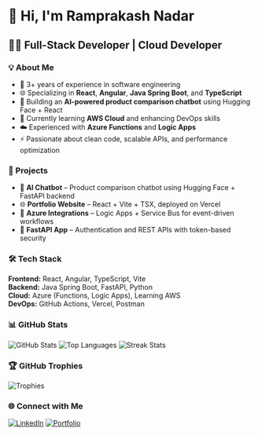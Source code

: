 # 👋 Hi, I'm Ramprakash Nadar

## 🧑‍💻 Full-Stack Developer | Cloud Developer

### 💡 About Me
- 🔧 3+ years of experience in software engineering
- 🌐 Specializing in **React**, **Angular**, **Java Spring Boot**, and **TypeScript**
- 🧠 Building an **AI-powered product comparison chatbot** using Hugging Face + React
- 🌱 Currently learning **AWS Cloud** and enhancing DevOps skills
- ☁️ Experienced with **Azure Functions** and **Logic Apps**
- ⚡ Passionate about clean code, scalable APIs, and performance optimization

### 🚀 Projects
- 🧠 **AI Chatbot** – Product comparison chatbot using Hugging Face + FastAPI backend
- 🌐 **Portfolio Website** – React + Vite + TSX, deployed on Vercel  
- 🔗 **Azure Integrations** – Logic Apps + Service Bus for event-driven workflows  
- 🧪 **FastAPI App** – Authentication and REST APIs with token-based security

### 🛠️ Tech Stack
**Frontend:** React, Angular, TypeScript, Vite  
**Backend:** Java Spring Boot, FastAPI, Python  
**Cloud:** Azure (Functions, Logic Apps), Learning AWS  
**DevOps:** GitHub Actions, Vercel, Postman  

### 📊 GitHub Stats
![GitHub Stats](https://github-readme-stats.vercel.app/api?username=xtinct-7&show_icons=true&theme=radical)
![Top Languages](https://github-readme-stats.vercel.app/api/top-langs/?username=xtinct-7&layout=compact&theme=radical)
![Streak Stats](https://github-readme-streak-stats.herokuapp.com/?user=xtinct-7&theme=radical)

### 🏆 GitHub Trophies
![Trophies](https://github-profile-trophy.vercel.app/?username=XTiNCT-7&theme=onedark)

### 🌐 Connect with Me
[![LinkedIn](https://img.shields.io/badge/LinkedIn-blue?logo=linkedin)](https://www.linkedin.com/in/ramprakash-nadar-b80199216/)
[![Portfolio](https://img.shields.io/badge/Portfolio-visit-informational)](https://ramprakash.vercel.app)

